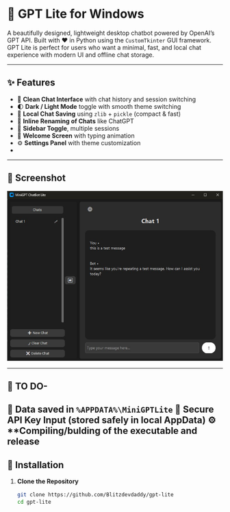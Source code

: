# 🧠 GPT Lite for Windows

A beautifully designed, lightweight desktop chatbot powered by OpenAI’s GPT API. Built with ❤️ in Python using the `CustomTkinter` GUI framework. GPT Lite is perfect for users who want a minimal, fast, and local chat experience with modern UI and offline chat storage.

---

## ✨ Features

- 💬 **Clean Chat Interface** with chat history and session switching
- 🌓 **Dark / Light Mode** toggle with smooth theme switching
- 💾 **Local Chat Saving** using `zlib` + `pickle` (compact & fast)
- 📝 **Inline Renaming of Chats** like ChatGPT
- 🔄 **Sidebar Toggle**, multiple sessions
- 🎉 **Welcome Screen** with typing animation
- ⚙️ **Settings Panel** with theme customization
- 

---

## 📸 Screenshot
![Screenshot](assets/screenshot.jpg)

---

## 🚀 TO DO- 
📂 **Data saved in `%APPDATA%\MiniGPTLite`**
🔐 **Secure API Key Input** (stored safely in local AppData)
⚙️ **Compiling/bulding of the executable and release
---

## 🚀 Installation

1. **Clone the Repository**

   ```bash
   git clone https://github.com/Blitzdevdaddy/gpt-lite
   cd gpt-lite
